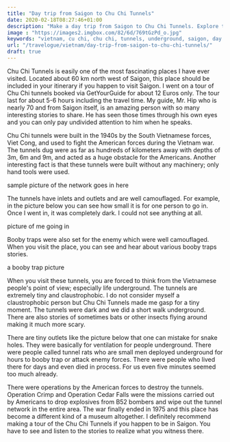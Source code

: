 ```yaml
---
title: "Day trip from Saigon to Chu Chi Tunnels"
date: 2020-02-18T08:27:46+01:00
description: "Make a day trip from Saigon to Chu Chi Tunnels. Explore the underground tunnel netwrok built by the Vietnamese during their war against the United States."
image : "https://images2.imgbox.com/82/6d/769tGzPd_o.jpg"
keywords: "vietnam, cu chi, chu chi, tunnels, underground, saigon, day trip"
url: "/travelogue/vietnam/day-trip-from-saigon-to-chu-chi-tunnels/"
draft: true
---
```


Chu Chi Tunnels is easily one of the most fascinating places I have ever visited. Located about 60 km north west of Saigon, this place should be included in your itinerary if you happen to visit Saigon. I went on a tour of Chu Chi tunnels booked via GetYourGuide for about 12 Euros only. The tour last for about 5-6 hours including the travel time. My guide, Mr. Hip who is nearly 70 and from Saigon itself, is an amazing person with so many interesting stories to share. He has seen those times through his own eyes and you can only pay undivided attention to him when he speaks.

Chu Chi tunnels were built in the 1940s by the South Vietnamese forces, Viet Cong, and used to fight the American forces during the Vietnam war. The tunnels dug were as far as hundreds of kilometers away with depths of 3m, 6m and 9m, and acted as a huge obstacle for the Americans. Another interesting fact is that these tunnels were built without any machinery; only hand tools were used.

sample picture of the network goes in here

The tunnels have inlets and outlets and are well camouflaged. For example, in the picture below you can see how small it is for one person to go in. Once I went in, it was completely dark. I could not see anything at all.

picture of me going in

Booby traps were also set for the enemy which were well camouflaged. When you visit the place, you can see and hear about various booby traps stories. 

a booby trap picture

When you visit these tunnels, you are forced to think from the Vietnamese people's point of view; especially life underground. The tunnels are extremely tiny and claustrophobic. I do not consider myself a claustrophobic person but Chu Chi Tunnels made me gasp for a tiny moment. The tunnels were dark and we did a short walk underground. There are also stories of sometimes bats or other insects flying around making it much more scary.

There are tiny outlets like the picture below that one can mistake for snake holes. They were basically for ventilation for people underground. There were people called tunnel rats who are small men deployed underground for hours to booby trap or attack enemy forces. There were people who lived there for days and even died in process. For us even five minutes seemed too much already.

There were operations by the American forces to destroy the tunnels. Operation Crimp and Operation Cedar Falls were the missions carried out by Americans to drop explosives from B52 bombers and wipe out the tunnel network in the entire area. The war finally ended in 1975 and this place has become a different kind of a museum altogether. I definitely recommend making a tour of the Chu Chi Tunnels if you happen to be in Saigon. You have to see and listen to the stories to realize what you witness there.